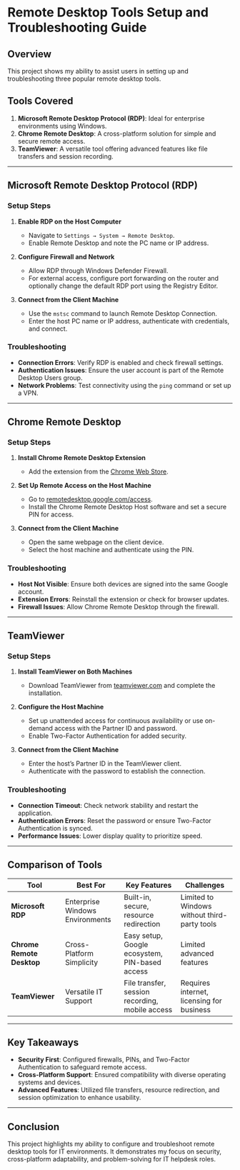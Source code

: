 # Remote Desktop Tools Setup and Troubleshooting Guide

## **Overview**
This project shows my ability to assist users in setting up and troubleshooting three popular remote desktop tools. 

## **Tools Covered**
1. **Microsoft Remote Desktop Protocol (RDP)**: Ideal for enterprise environments using Windows.
2. **Chrome Remote Desktop**: A cross-platform solution for simple and secure remote access.
3. **TeamViewer**: A versatile tool offering advanced features like file transfers and session recording.

---

## **Microsoft Remote Desktop Protocol (RDP)**

### **Setup Steps**
1. **Enable RDP on the Host Computer**
   - Navigate to `Settings → System → Remote Desktop`.
   - Enable Remote Desktop and note the PC name or IP address.

2. **Configure Firewall and Network**
   - Allow RDP through Windows Defender Firewall.
   - For external access, configure port forwarding on the router and optionally change the default RDP port using the Registry Editor.

3. **Connect from the Client Machine**
   - Use the `mstsc` command to launch Remote Desktop Connection.
   - Enter the host PC name or IP address, authenticate with credentials, and connect.

### **Troubleshooting**
- **Connection Errors**: Verify RDP is enabled and check firewall settings.
- **Authentication Issues**: Ensure the user account is part of the Remote Desktop Users group.
- **Network Problems**: Test connectivity using the `ping` command or set up a VPN.

---

## **Chrome Remote Desktop**

### **Setup Steps**
1. **Install Chrome Remote Desktop Extension**
   - Add the extension from the [Chrome Web Store](https://chrome.google.com/webstore).

2. **Set Up Remote Access on the Host Machine**
   - Go to [remotedesktop.google.com/access](https://remotedesktop.google.com/access).
   - Install the Chrome Remote Desktop Host software and set a secure PIN for access.

3. **Connect from the Client Machine**
   - Open the same webpage on the client device.
   - Select the host machine and authenticate using the PIN.

### **Troubleshooting**
- **Host Not Visible**: Ensure both devices are signed into the same Google account.
- **Extension Errors**: Reinstall the extension or check for browser updates.
- **Firewall Issues**: Allow Chrome Remote Desktop through the firewall.

---

## **TeamViewer**

### **Setup Steps**
1. **Install TeamViewer on Both Machines**
   - Download TeamViewer from [teamviewer.com](https://www.teamviewer.com) and complete the installation.

2. **Configure the Host Machine**
   - Set up unattended access for continuous availability or use on-demand access with the Partner ID and password.
   - Enable Two-Factor Authentication for added security.

3. **Connect from the Client Machine**
   - Enter the host’s Partner ID in the TeamViewer client.
   - Authenticate with the password to establish the connection.

### **Troubleshooting**
- **Connection Timeout**: Check network stability and restart the application.
- **Authentication Errors**: Reset the password or ensure Two-Factor Authentication is synced.
- **Performance Issues**: Lower display quality to prioritize speed.

---

## **Comparison of Tools**
| **Tool**               | **Best For**                        | **Key Features**                                 | **Challenges**                               |
|-------------------------|-------------------------------------|-------------------------------------------------|----------------------------------------------|
| **Microsoft RDP**       | Enterprise Windows Environments    | Built-in, secure, resource redirection          | Limited to Windows without third-party tools |
| **Chrome Remote Desktop** | Cross-Platform Simplicity         | Easy setup, Google ecosystem, PIN-based access | Limited advanced features                    |
| **TeamViewer**          | Versatile IT Support               | File transfer, session recording, mobile access | Requires internet, licensing for business    |

---

## **Key Takeaways**
- **Security First**: Configured firewalls, PINs, and Two-Factor Authentication to safeguard remote access.
- **Cross-Platform Support**: Ensured compatibility with diverse operating systems and devices.
- **Advanced Features**: Utilized file transfers, resource redirection, and session optimization to enhance usability.

---

## **Conclusion**
This project highlights my ability to configure and troubleshoot remote desktop tools for IT environments. It demonstrates my focus on security, cross-platform adaptability, and problem-solving for IT helpdesk roles.

